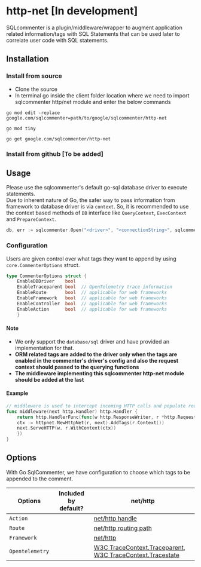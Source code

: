 # http-net  [In development]

SQLcommenter is a plugin/middleware/wrapper to augment application related information/tags with SQL Statements that can be used later to correlate user code with SQL statements.

## Installation

### Install from source

* Clone the source
* In terminal go inside the client folder location where we need to import sqlcommenter http/net module and enter the below commands

```shell
go mod edit -replace google.com/sqlcommenter=path/to/google/sqlcommenter/http-net

go mod tiny

go get google.com/sqlcommenter/http-net
```
### Install from github [To be added]

## Usage

Please use the sqlcommenter's default go-sql database driver to execute statements. \
Due to inherent nature of Go, the safer way to pass information from framework to database driver is via `context`. So, it is recommended to use the context based methods of `DB` interface like `QueryContext`, `ExecContext` and `PrepareContext`. 

```go
db, err := sqlcommenter.Open("<driver>", "<connectionString>", sqlcommenter.CommenterOptions{<tag>:<bool>})
```

### Configuration

Users are given control over what tags they want to append by using `core.CommenterOptions` struct.

```go
type CommenterOptions struct {
	EnableDBDriver    bool
	EnableTraceparent bool  // OpenTelemetry trace information
	EnableRoute       bool  // applicable for web frameworks
	EnableFramework   bool  // applicable for web frameworks
	EnableController  bool  // applicable for web frameworks
	EnableAction      bool  // applicable for web frameworks
	}
```


#### Note
* We only support the `database/sql` driver and have provided an implementation for that.
* <b>ORM related tags are added to the driver only when the tags are enabled in the commenter's driver's config and also the request context should passed to the querying functions</b>
* <b>The middleware implementing this sqlcommenter http-net module should be added at the last</b>
  
#### Example
```go
// middleware is used to intercept incoming HTTP calls and populate request context with commenter tags.
func middleware(next http.Handler) http.Handler {
	return http.HandlerFunc(func(w http.ResponseWriter, r *http.Request) {
	ctx := httpnet.NewHttpNet(r, next).AddTags(r.Context())
	next.ServeHTTP(w, r.WithContext(ctx))
	})
}
```

## Options

With Go SqlCommenter, we have configuration to choose which tags to be appended to the comment.

| Options         | Included by default? | net/http                                                                                                                                                                     |
| --------------- | -------------------- | ---------------------------------------------------------------------------------------------------------------------------------------------------------------------------- |
| `Action`        |                      | [net/http handle](https://pkg.go.dev/net/http#Handle)                                                                                                                        |
| `Route`         |                      | [net/http routing path](https://pkg.go.dev/github.com/gorilla/mux#Route.URLPath)                                                                                             |
| `Framework`     |                      | [net/http](https://pkg.go.dev/net/http)                                                                                                                                      |
| `Opentelemetry` |                      | [W3C TraceContext.Traceparent](https://www.w3.org/TR/trace-context/#traceparent-field), [W3C TraceContext.Tracestate](https://www.w3.org/TR/trace-context/#tracestate-field) |
